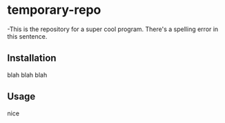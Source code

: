 
 # temporary-repo
 
-This is the repository for a super cool program. There's a spelling error in this sentence.

## Installation

blah blah blah

## Usage

nice

